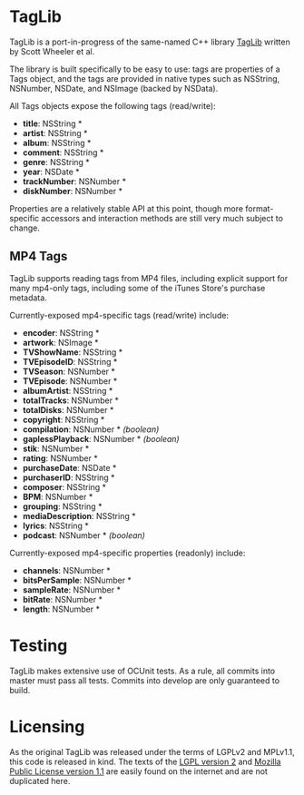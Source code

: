 TagLib
======

TagLib is a port-in-progress of the same-named C++ library [TagLib](http://developer.kde.org/~wheeler/taglib.html) written by Scott Wheeler et al. 

The library is built specifically to be easy to use: tags are properties of a Tags object, and the tags are provided in native types such as NSString, NSNumber, NSDate, and NSImage (backed by NSData).

All Tags objects expose the following tags (read/write):
* **title**: NSString *
* **artist**: NSString *
* **album**: NSString *
* **comment**: NSString *
* **genre**: NSString *
* **year**: NSDate *
* **trackNumber**: NSNumber *
* **diskNumber**: NSNumber *

Properties are a relatively stable API at this point, though more format-specific accessors and interaction methods are still very much subject to change.

MP4 Tags
--------
TagLib supports reading tags from MP4 files, including explicit support for many mp4-only tags, including some of the iTunes Store's purchase metadata.

Currently-exposed mp4-specific tags (read/write) include:
* **encoder**: NSString *
* **artwork**: NSImage *
* **TVShowName**: NSString *
* **TVEpisodeID**: NSString *
* **TVSeason**: NSNumber *
* **TVEpisode**: NSNumber *
* **albumArtist**: NSString *
* **totalTracks**: NSNumber *
* **totalDisks**: NSNumber *
* **copyright**: NSString *
* **compilation**: NSNumber * _(boolean)_
* **gaplessPlayback**: NSNumber * _(boolean)_
* **stik**: NSNumber *
* **rating**: NSNumber *
* **purchaseDate**: NSDate *
* **purchaserID**: NSString *
* **composer**: NSString *
* **BPM**: NSNumber *
* **grouping**: NSString *
* **mediaDescription**: NSString *
* **lyrics**: NSString *
* **podcast**: NSNumber * _(boolean)_

Currently-exposed mp4-specific properties (readonly) include:
* **channels**: NSNumber *
* **bitsPerSample**: NSNumber *
* **sampleRate**: NSNumber *
* **bitRate**: NSNumber *
* **length**: NSNumber *

Testing
=======
TagLib makes extensive use of OCUnit tests. As a rule, all commits into master must pass all tests. Commits into develop are only guaranteed to build.

Licensing
=========
As the original TagLib was released under the terms of LGPLv2 and MPLv1.1, this code is released in kind. The texts of the [LGPL version 2](http://www.gnu.org/licenses/old-licenses/lgpl-2.0.html) and [Mozilla Public License version 1.1](http://www.mozilla.org/MPL/MPL-1.1.html) are easily found on the internet and are not duplicated here.
